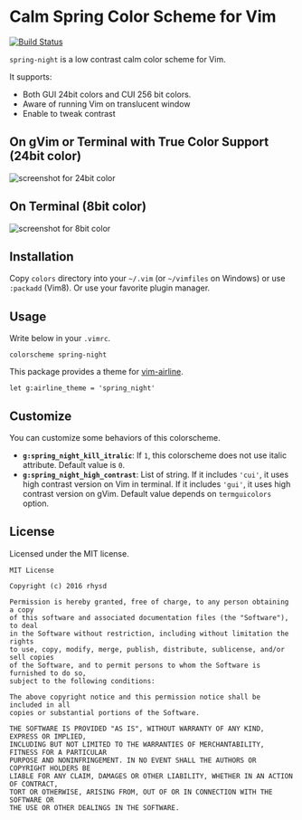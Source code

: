 Calm Spring Color Scheme for Vim
================================
[![Build Status](https://travis-ci.org/rhysd/vim-color-spring-night.svg?branch=travis)](https://travis-ci.org/rhysd/vim-color-spring-night)

`spring-night` is a low contrast calm color scheme for Vim.

It supports:
- Both GUI 24bit colors and CUI 256 bit colors.
- Aware of running Vim on translucent window
- Enable to tweak contrast


## On gVim or Terminal with True Color Support (24bit color)

![screenshot for 24bit color](https://github.com/rhysd/ss/blob/master/vim-color-spring-night/gui.png?raw=true)


## On Terminal (8bit color)

![screenshot for 8bit color](https://github.com/rhysd/ss/blob/master/vim-color-spring-night/cui.png?raw=true)


## Installation

Copy `colors` directory into your `~/.vim` (or `~/vimfiles` on Windows) or use `:packadd` (Vim8). Or use your favorite plugin manager.


## Usage

Write below in your `.vimrc`.

```vim
colorscheme spring-night
```

This package provides a theme for [vim-airline][].

```vim
let g:airline_theme = 'spring_night'
```


## Customize

You can customize some behaviors of this colorscheme.

- **`g:spring_night_kill_itralic`**: If `1`, this colorscheme does not use italic attribute. Default value is `0`.
- **`g:spring_night_high_contrast`**: List of string. If it includes `'cui'`, it uses high contrast version on Vim in terminal. If it includes `'gui'`, it uses high contrast version on gVim. Default value depends on `termguicolors` option.


## License

Licensed under the MIT license.

    MIT License

    Copyright (c) 2016 rhysd

    Permission is hereby granted, free of charge, to any person obtaining a copy
    of this software and associated documentation files (the "Software"), to deal
    in the Software without restriction, including without limitation the rights
    to use, copy, modify, merge, publish, distribute, sublicense, and/or sell copies
    of the Software, and to permit persons to whom the Software is furnished to do so,
    subject to the following conditions:

    The above copyright notice and this permission notice shall be included in all
    copies or substantial portions of the Software.

    THE SOFTWARE IS PROVIDED "AS IS", WITHOUT WARRANTY OF ANY KIND, EXPRESS OR IMPLIED,
    INCLUDING BUT NOT LIMITED TO THE WARRANTIES OF MERCHANTABILITY, FITNESS FOR A PARTICULAR
    PURPOSE AND NONINFRINGEMENT. IN NO EVENT SHALL THE AUTHORS OR COPYRIGHT HOLDERS BE
    LIABLE FOR ANY CLAIM, DAMAGES OR OTHER LIABILITY, WHETHER IN AN ACTION OF CONTRACT,
    TORT OR OTHERWISE, ARISING FROM, OUT OF OR IN CONNECTION WITH THE SOFTWARE OR
    THE USE OR OTHER DEALINGS IN THE SOFTWARE.

[vim-airline]: https://github.com/vim-airline/vim-airline
